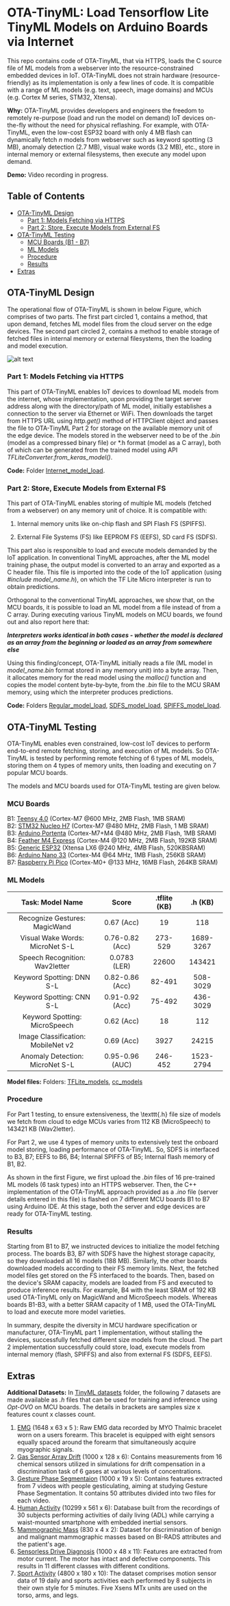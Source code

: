 # OTA-TinyML: Load Tensorflow Lite TinyML Models on Arduino Boards via Internet

This repo contains code of OTA-TinyML, that via HTTPS, loads the C source file of ML models from a webserver into the resource-constrained embedded devices in IoT. OTA-TinyML does not strain hardware (resource-friendly) as its implementation is only a few lines of code. It is compatible with a range of ML models (e.g. text, speech, image domains) and MCUs (e.g. Cortex M series, STM32, Xtensa). 

**Why:** OTA-TinyML provides developers and engineers the freedom to remotely re-purpose (load and run the model on demand) IoT devices on-the-fly without the need for physical reflashing. For example, with OTA-TinyML, even the low-cost ESP32 board with only 4 MB flash can dynamically fetch *n* models from webserver such as keyword spotting (3 MB), anomaly detection (2.7 MB), visual wake words (3.2 MB), etc., store in internal memory or external filesystems, then execute any model upon demand.

**Demo:** Video recording in progress.

## Table of Contents

- [OTA-TinyML Design](#ota-tinyml-design)
  * [Part 1: Models Fetching via HTTPS](#part-1--models-fetching-via-https)
  * [Part 2: Store, Execute Models from External FS](#part-2--store--execute-models-from-external-fs)
- [OTA-TinyML Testing](#ota-tinyml-testing)
  * [MCU Boards (B1 - B7)](#mcu-boards--b1---b7-)
  * [ML Models](#ml-models)
  * [Procedure](#procedure)
  * [Results](#results)
- [Extras](#extras)

## OTA-TinyML Design

The operational flow of OTA-TinyML is shown in below Figure, which comprises of two parts. The first part circled 1, contains a method, that upon demand, fetches ML model files from the cloud server on the edge devices. The second part circled 2, contains a method to enable storage of fetched files in internal memory or external filesystems, then the loading and model execution.

![alt text](https://github.com/bharathsudharsan/OTA-TinyML/blob/main/OTA-TinyML.png)

### Part 1: Models Fetching via HTTPS

This part of OTA-TinyML enables IoT devices to download ML models from the internet, whose implementation, upon providing the target server address along with the directory/path of ML model, initially establishes a connection to the server via Ethernet or WiFi. Then downloads the target from HTTPS URL using *http.get()* method of HTTPClient object and passes the file to OTA-TinyML Part 2 for storage on the available memory unit of the edge device. The models stored in the webserver need to be of the *.bin* (model as a compressed binary file) or *.h format (model as a C array), both of which can be generated from the trained model using API *TFLiteConverter.from\_keras\_model()*.

**Code:** Folder [Internet_model_load](https://github.com/bharathsudharsan/OTA-TinyML/tree/main/Internet_model_load). 

### Part 2: Store, Execute Models from External FS

This part of OTA-TinyML enables storing of multiple ML models (fetched from a webserver) on any memory unit of choice. It is compatible with:

1. Internal memory units like on-chip flash and SPI Flash FS (SPIFFS).

2. External File Systems (FS) like EEPROM FS (EEFS), SD card FS (SDFS). 

This part also is responsible to load and execute models demanded by the IoT application. In conventional TinyML approaches, after the ML model training phase, the output model is converted to an array and exported as a C header file. This file is imported into the code of the IoT application (using *#include model_name.h*), on which the TF Lite Micro interpreter is run to obtain predictions.

Orthogonal to the conventional TinyML approaches, we show that, on the MCU boards, it is possible to load an ML model from a file instead of from a C array. During executing various TinyML models on MCU boards, we found out and also report here that: 

***Interpreters works identical in both cases - whether the model is declared as an array from the beginning or loaded as an array from somewhere else***

Using this finding/concept, OTA-TinyML initially reads a file (ML model in *model_name.bin* format stored in any memory unit) into a byte array. Then, it allocates memory for the read model using the *malloc()* function and copies the model content byte-by-byte, from the *.bin* file to the MCU SRAM memory, using which the interpreter produces predictions.

**Code:** Folders [Regular_model_load](https://github.com/bharathsudharsan/OTA-TinyML/tree/main/Regular_model_load), [SDFS_model_load](https://github.com/bharathsudharsan/OTA-TinyML/tree/main/SDFS_model_load), [SPIFFS_model_load](https://github.com/bharathsudharsan/OTA-TinyML/tree/main/SPIFFS_model_load).

## OTA-TinyML Testing

OTA-TinyML enables even constrained, low-cost IoT devices to perform end-to-end remote fetching, storing, and execution of ML models. So OTA-TinyML is tested by performing remote fetching of 6 types of ML models, storing them on 4 types of memory units, then loading and executing on 7 popular MCU boards. 

The models and MCU boards used for OTA-TinyML testing are given below.

### MCU Boards

B1: [Teensy 4.0](https://www.pjrc.com/teensy/) (Cortex-M7 @600 MHz, 2MB Flash, 1MB SRAM) <br/>
B2: [STM32 Nucleo H7](https://www.st.com/en/evaluation-tools/nucleo-h743zi.html) (Cortex-M7 @480 MHz, 2MB Flash, 1 MB SRAM) <br/>
B3: [Arduino Portenta](https://store.arduino.cc/portenta-h7) (Cortex-M7+M4 @480 MHz, 2MB Flash, 1MB SRAM) <br/>
B4: [Feather M4 Express](https://www.adafruit.com/product/3857)  (Cortex-M4 @120 MHz, 2MB Flash, 192KB SRAM) <br/>
B5: [Generic ESP32](https://esphome.io/devices/nodemcu_esp32.html) (Xtensa LX6 @240 MHz, 4MB Flash, 520KBSRAM) <br/>
B6: [Arduino Nano 33](https://store.arduino.cc/arduino-nano-33-iot) (Cortex-M4 @64 MHz, 1MB Flash, 256KB SRAM) <br/>
B7: [Raspberry Pi Pico](https://www.raspberrypi.org/products/raspberry-pi-pico/) (Cortex-M0+ @133 MHz, 16MB Flash, 264KB SRAM) <br/>

### ML Models

|          Task: Model Name          |      Score      | .tflite (KB) |  .h (KB)  |
|:----------------------------------:|:---------------:|:------------:|:---------:|
| Recognize Gestures: MagicWand      | 0.67 (Acc)      | 19           | 118       |
| Visual Wake Words: MicroNet S-L    | 0.76-0.82 (Acc) | 273-529      | 1689-3267 |
| Speech Recognition: Wav2letter     | 0.0783 (LER)    | 22600        | 143421    |
| Keyword Spotting: DNN S-L          | 0.82-0.86 (Acc) | 82-491       | 508-3029  |
| Keyword Spotting: CNN S-L          | 0.91-0.92 (Acc) | 75-492       | 436-3029  |
| Keyword Spotting: MicroSpeech      | 0.62 (Acc)      | 18           | 112       |
| Image Classification: MobileNet v2 | 0.69 (Acc)      | 3927         | 24215     |
| Anomaly Detection: MicroNet S-L    | 0.95-0.96 (AUC) | 246-452      | 1523-2794 |

**Model files:** Folders: [TFLite_models](https://github.com/bharathsudharsan/OTA-TinyML/tree/main/TFLite_models), [cc_models](https://github.com/bharathsudharsan/OTA-TinyML/tree/main/cc_models)

### Procedure

For Part 1 testing, to ensure extensiveness, the \texttt{.h} file size of models we fetch from cloud to edge MCUs varies from 112 KB (MicroSpeech) to 143421 KB (Wav2letter). 

For Part 2, we use 4 types of memory units to extensively test the onboard model storing, loading performance of OTA-TinyML. So, SDFS is interfaced to B3, B7; EEFS to B6, B4; Internal SPIFFS of B5; Internal flash memory of B1, B2. 

As shown in the first Figure, we first upload the *.bin* files of 16 pre-trained ML models (6 task types) into an HTTPS webserver. Then, the C++ implementation of the OTA-TinyML approach provided as a *.ino* file (server details entered in this file) is flashed on 7 different MCU boards B1 to B7 using Arduino IDE. At this stage, both the server and edge devices are ready for OTA-TinyML testing. 

### Results

Starting from B1 to B7, we instructed devices to initialize the model fetching process. The boards B3, B7 with SDFS have the highest storage capacity, so they downloaded all 16 models (188 MB). Similarly, the other boards downloaded models according to their FS memory limits. Next, the fetched model files get stored on the FS interfaced to the boards. Then, based on the device's SRAM capacity, models are loaded from FS and executed to produce inference results. For example, B4 with the least SRAM of 192 KB used OTA-TinyML only on MagicWand and MicroSpeech models. Whereas boards B1-B3, with a better SRAM capacity of 1 MB, used the OTA-TinyML to load and execute more model varieties. 

In summary, despite the diversity in MCU hardware specification or manufacturer, OTA-TinyML part 1 implementation, without stalling the devices, successfully fetched different size models from the cloud. The part 2 implementation successfully could store, load, execute models from internal memory (flash, SPIFFS) and also from external FS (SDFS, EEFS). 

## Extras

**Additional Datasets:** In [TinyML datasets](https://github.com/bharathsudharsan/OTA-TinyML/tree/main/TinyML%20Datasets) folder, the following 7 datasets are made available as *.h* files that can be used for training and inference using *Opt-OVO* on MCU boards. The details in brackets are samples size x features count x classes count.
1. [EMG](https://archive.ics.uci.edu/ml/datasets/EMG+data+for+gestures) (1648 x 63 x 5 ): Raw EMG data recorded by MYO Thalmic bracelet worn on a users forearm. This bracelet is equipped with eight sensors equally spaced around the forearm that simultaneously acquire myographic signals.
2. [Gas Sensor Array Drift](https://archive.ics.uci.edu/ml/datasets/Gas+Sensor+Array+Drift+Dataset) (1000 x 128 x 6): Contains measurements from 16 chemical sensors utilized in simulations for drift compensation in a discrimination task of 6 gases at various levels of concentrations.
3. [Gesture Phase Segmentaion](https://archive.ics.uci.edu/ml/datasets/gesture+phase+segmentation) (1000 x 19 x 5):  Contains features extracted from 7 videos with people gesticulating, aiming at studying Gesture Phase Segmentation. It contains 50 attributes divided into two files for each video.
4. [Human Activity](https://archive.ics.uci.edu/ml/datasets/human+activity+recognition+using+smartphones) (10299 x 561 x 6): Database built from the recordings of 30 subjects performing activities of daily living (ADL) while carrying a waist-mounted smartphone with embedded inertial sensors.
5. [Mammographic Mass](http://archive.ics.uci.edu/ml/datasets/mammographic+mass) (830 x 4 x 2): Dataset for discrimination of benign and malignant mammographic masses based on BI-RADS attributes and the patient's age.
6. [Sensorless Drive Diagnosis](https://archive.ics.uci.edu/ml/datasets/dataset+for+sensorless+drive+diagnosis)  (1000 x 48 x 11): Features are extracted from motor current. The motor has intact and defective components. This results in 11 different classes with different conditions.
7. [Sport Activity](https://archive.ics.uci.edu/ml/datasets/Daily+and+Sports+Activities) (4800 x 180 x 10): The dataset comprises motion sensor data of 19 daily and sports activities each performed by 8 subjects in their own style for 5 minutes. Five Xsens MTx units are used on the torso, arms, and legs.
